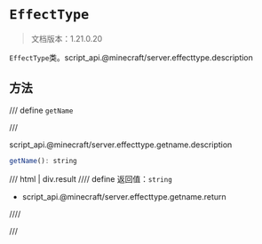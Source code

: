# `EffectType`

> 文档版本：1.21.0.20

`EffectType`类。script_api.@minecraft/server.effecttype.description

## 方法

/// define
`getName`


///

script_api.@minecraft/server.effecttype.getname.description

```js
getName(): string
```

/// html | div.result
//// define
返回值：`string`

- script_api.@minecraft/server.effecttype.getname.return


////

///

